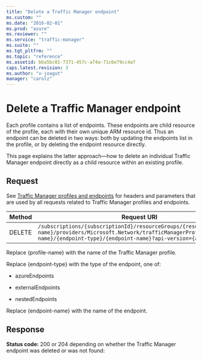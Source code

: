 ```yaml
---
title: "Delete a Traffic Manager endpoint"
ms.custom: ""
ms.date: "2016-02-01"
ms.prod: "azure"
ms.reviewer: ""
ms.service: "traffic-manager"
ms.suite: ""
ms.tgt_pltfrm: ""
ms.topic: "reference"
ms.assetid: bba5bc01-7371-457c-a74a-71c6e79cc4af
caps.latest.revision: 3
ms.author: "v-joagut"
manager: "carolz"
---
```

# Delete a Traffic Manager endpoint
Each profile contains a list of endpoints.  These endpoints are child resource of the profile, each with their own unique ARM resource id.  Thus an endpoint can be deleted in two ways: both by updating the endpoints list in the profile, or by deleting the endpoint resource directly.  
  
 This page explains the latter approach—how to delete an individual Traffic Manager endpoint directly as a child resource within an existing profile.  
  
## Request  
 See [Traffic Manager profiles and endpoints](traffic-manager-profiles-and-endpoints.md) for headers and parameters that are used by all requests related to Traffic Manager profiles and endpoints.  
  
|Method|Request URI|  
|------------|-----------------|  
|DELETE|`/subscriptions/{subscriptionId}/resourceGroups/{resource-group-name}/providers/Microsoft.Network/trafficManagerProfiles/{profile-name}/{endpoint-type}/{endpoint-name}?api-version={api-version}`|  
  
 Replace {profile-name} with the name of the Traffic Manager profile.  
  
 Replace {endpoint-type} with the type of the endpoint, one of:  
  
-   azureEndpoints  
  
-   externalEndpoints  
  
-   nestedEndpoints  
  
 Replace {endpoint-name} with the name of the endpoint.  
  
## Response  
 **Status code:** 200 or 204 depending on whether the Traffic Manager endpoint was deleted or was not found:
